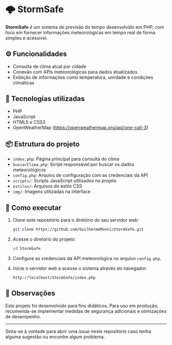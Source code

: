 # 🌩️ StormSafe

**StormSafe** é um sistema de previsão do tempo desenvolvido em PHP, com foco em fornecer informações meteorológicas em tempo real de forma simples e acessível.

## ⚙️ Funcionalidades

- Consulta de clima atual por cidade
- Conexão com APIs meteorológicas para dados atualizados
- Exibição de informações como temperatura, umidade e condições climáticas

## 🧰 Tecnologias utilizadas

- PHP
- JavaScript
- HTML5 e CSS3
- OpenWeatherMap (https://openweathermap.org/api/one-call-3)

## 📦 Estrutura do projeto

- `index.php`: Página principal para consulta do clima
- `buscarClima.php`: Script responsável por buscar os dados meteorológicos
- `config.php`: Arquivo de configuração com as credenciais da API
- `scripts/`: Scripts JavaScript utilizados no projeto
- `estilos/`: Arquivos de estilo CSS
- `img/`: Imagens utilizadas na interface

## 🚀 Como executar

1. Clone este repositório para o diretório do seu servidor web:

   ```bash
   git clone https://github.com/GuilhermeMonni/StormSafe.git
   ```

2. Acesse o diretório do projeto:

   ```bash
   cd StormSafe
   ```

3. Configure as credenciais da API meteorológica no arquivo `config.php`.

4. Inicie o servidor web e acesse o sistema através do navegador:

   ```
   http://localhost/StormSafe/index.php
   ```

## 📝 Observações

Este projeto foi desenvolvido para fins didáticos. Para uso em produção, recomenda-se implementar medidas de segurança adicionais e otimizações de desempenho.

---

Sinta-se à vontade para abrir uma *issue* neste repositório caso tenha alguma sugestão ou encontre algum problema.
